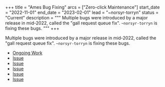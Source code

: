 +++
title = "Ames Bug Fixing"
arcs = ["Zero-click Maintenance"]
start_date = "2022-11-01"
end_date = "2023-02-01"
lead = "~norsyr-torryn"
status = "Current"
description = """
Multiple bugs were introduced by a major release in mid-2022, called the "gall
request queue fix".  `~norsyr-torryn` is fixing these bugs.
"""
+++

Multiple bugs were introduced by a major release in mid-2022, called the "gall
request queue fix".  `~norsyr-torryn` is fixing these bugs.

- [Ongoing Work](https://github.com/urbit/urbit/pull/6046)
- [Issue](https://github.com/urbit/urbit/issues/6065)
- [Issue](https://github.com/urbit/urbit/issues/6050)
- [Issue](https://github.com/urbit/urbit/issues/6032)
- [Issue](https://github.com/urbit/urbit/issues/5986)
- [Issue](https://github.com/urbit/urbit/issues/5979)
